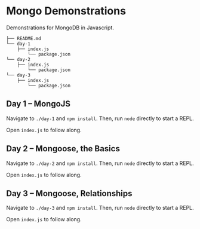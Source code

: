 # Mongo Demonstrations

Demonstrations for MongoDB in Javascript.

```
├── README.md
└── day-1
    ├── index.js
        └── package.json
└── day-2
    ├── index.js
        └── package.json
└── day-3
    ├── index.js
        └── package.json
```

## Day 1 – MongoJS

Navigate to `./day-1` and `npm install`. Then, run `node` directly to start a REPL.

Open `index.js` to follow along.
 
## Day 2 – Mongoose, the Basics

Navigate to `./day-2` and `npm install`. Then, run `node` directly to start a REPL.

Open `index.js` to follow along.
 
## Day 3 – Mongoose, Relationships

Navigate to `./day-3` and `npm install`. Then, run `node` directly to start a REPL.

Open `index.js` to follow along.
